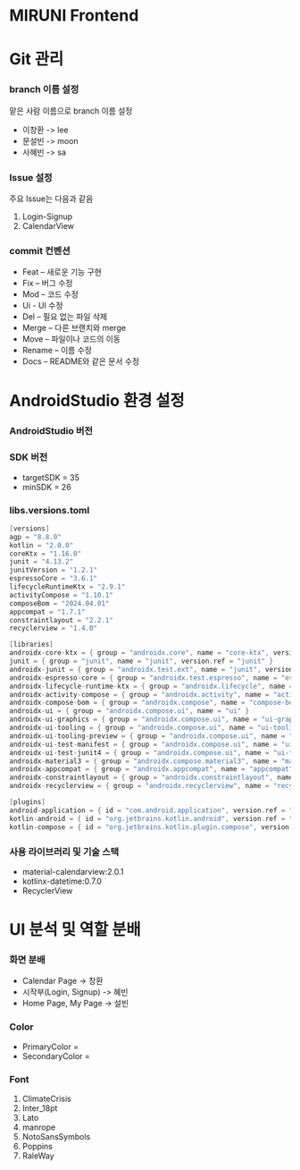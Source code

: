 # MIRUNI Frontend

# Git 관리

### branch 이름 설정
맡은 사람 이름으로 branch 이름 설정
<ul>
  <li>이창환 -> lee</li>
  <li>문설빈 -> moon</li>
  <li>사혜빈 -> sa</li>
</ul>

### Issue 설정
주요 Issue는 다음과 같음
<ol>
  <li>Login-Signup</li>
  <li>CalendarView</li>
</ol>

### commit 컨벤션
<ul>
  <li>Feat – 새로운 기능 구현</li>
  <li>Fix – 버그 수정</li>
  <li>Mod – 코드 수정</li>
  <li>Ui - UI 수정</li>
  <li>Del – 필요 없는 파일 삭제</li>
  <li>Merge – 다른 브랜치와 merge</li>
  <li>Move – 파일이나 코드의 이동</li>
  <li>Rename – 이름 수정</li>
  <li>Docs – README와 같은 문서 수정</li>
</ul>

# AndroidStudio 환경 설정

### AndroidStudio 버전

### SDK 버전
<ul>
  <li>targetSDK = 35</li>
  <li>minSDK = 26</li>
</ul>

### libs.versions.toml
```kotlin
[versions]
agp = "8.8.0"
kotlin = "2.0.0"
coreKtx = "1.16.0"
junit = "4.13.2"
junitVersion = "1.2.1"
espressoCore = "3.6.1"
lifecycleRuntimeKtx = "2.9.1"
activityCompose = "1.10.1"
composeBom = "2024.04.01"
appcompat = "1.7.1"
constraintlayout = "2.2.1"
recyclerview = "1.4.0"

[libraries]
androidx-core-ktx = { group = "androidx.core", name = "core-ktx", version.ref = "coreKtx" }
junit = { group = "junit", name = "junit", version.ref = "junit" }
androidx-junit = { group = "androidx.test.ext", name = "junit", version.ref = "junitVersion" }
androidx-espresso-core = { group = "androidx.test.espresso", name = "espresso-core", version.ref = "espressoCore" }
androidx-lifecycle-runtime-ktx = { group = "androidx.lifecycle", name = "lifecycle-runtime-ktx", version.ref = "lifecycleRuntimeKtx" }
androidx-activity-compose = { group = "androidx.activity", name = "activity-compose", version.ref = "activityCompose" }
androidx-compose-bom = { group = "androidx.compose", name = "compose-bom", version.ref = "composeBom" }
androidx-ui = { group = "androidx.compose.ui", name = "ui" }
androidx-ui-graphics = { group = "androidx.compose.ui", name = "ui-graphics" }
androidx-ui-tooling = { group = "androidx.compose.ui", name = "ui-tooling" }
androidx-ui-tooling-preview = { group = "androidx.compose.ui", name = "ui-tooling-preview" }
androidx-ui-test-manifest = { group = "androidx.compose.ui", name = "ui-test-manifest" }
androidx-ui-test-junit4 = { group = "androidx.compose.ui", name = "ui-test-junit4" }
androidx-material3 = { group = "androidx.compose.material3", name = "material3" }
androidx-appcompat = { group = "androidx.appcompat", name = "appcompat", version.ref = "appcompat" }
androidx-constraintlayout = { group = "androidx.constraintlayout", name = "constraintlayout", version.ref = "constraintlayout" }
androidx-recyclerview = { group = "androidx.recyclerview", name = "recyclerview", version.ref = "recyclerview" }

[plugins]
android-application = { id = "com.android.application", version.ref = "agp" }
kotlin-android = { id = "org.jetbrains.kotlin.android", version.ref = "kotlin" }
kotlin-compose = { id = "org.jetbrains.kotlin.plugin.compose", version.ref = "kotlin" }
```

### 사용 라이브러리 및 기술 스택
<ul>
  <li>material-calendarview:2.0.1</li>
  <li>kotlinx-datetime:0.7.0</li>
  <li>RecyclerView</li>
</ul>

# UI 분석 및 역할 분배

### 화면 분배

<ul>
  <li>Calendar Page -> 창환</li>
  <li>시작부(Login, Signup) -> 혜빈</li>
  <li>Home Page, My Page -> 설빈</li>
</ul>

### Color
<ul>
  <li>PrimaryColor = </li>
  <li>SecondaryColor = </li>
</ul>

### Font
<ol>
  <li>ClimateCrisis</li>
  <li>Inter_18pt</li>
  <li>Lato</li>
  <li>manrope</li>
  <li>NotoSansSymbols</li>
  <li>Poppins</li>
  <li>RaleWay</li>
</ol>



